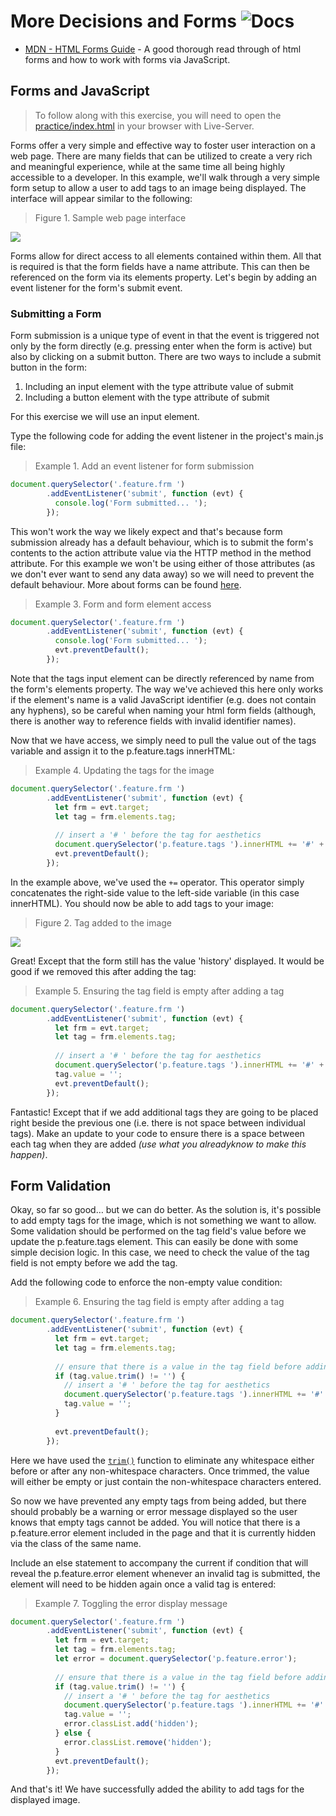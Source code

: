 # More Decisions and Forms ![Docs](https://img.shields.io/badge/Documentation%20Status-100%25%20Complete-brightgreen?logo=Read%20the%20Docs)

- [MDN - HTML Forms Guide](https://developer.mozilla.org/en-US/docs/Learn/HTML/Forms) - A good thorough read through of html forms and how to work with forms via JavaScript.

## Forms and JavaScript

> To follow along with this exercise, you will need to open the [practice/index.html](./practice/index.html) in your browser with Live-Server.

Forms offer a very simple and effective way to foster user interaction on a web page. There are many fields that can be utilized to create a very rich and meaningful experience, while at the same time all being highly accessible to a developer. In this example, we'll walk through a very simple form setup to allow a user to add tags to an image being displayed. The interface will appear similar to the following:

> Figure 1. Sample web page interface

![](images/fig.1.png)

Forms allow for direct access to all elements contained within them. All that is required is that the form fields have a name attribute. This can then be referenced on the form via its elements property. Let's begin by adding an event listener for the form's submit event.

### Submitting a Form

Form submission is a unique type of event in that the event is triggered not only by the form directly (e.g. pressing enter when the form is active) but also by clicking on a submit button. There are two ways to include a submit button in the form:

1. Including an input element with the type attribute value of submit
2. Including a button element with the type attribute of submit

For this exercise we will use an input element.

Type the following code for adding the event listener in the project's main.js file:

> Example 1. Add an event listener for form submission

```js
document.querySelector('.feature.frm ')
        .addEventListener('submit', function (evt) {
          console.log('Form submitted... ');
        });
```

This won't work the way we likely expect and that's because form submission already has a default behaviour, which is to submit the form's contents to the action attribute value via the HTTP method in the method attribute. For this example we won't be using either of those attributes (as we don't ever want to send any data away) so we will need to prevent the default behaviour. More about forms can be found [here](https://developer.mozilla.org/en-US/docs/Web/Guide/HTML/Forms).

> Example 3. Form and form element access

```js
document.querySelector('.feature.frm ')
        .addEventListener('submit', function (evt) {
          console.log('Form submitted... ');
          evt.preventDefault(); 
        });
```

Note that the tags input element can be directly referenced by name from the form's elements property. The way we've achieved this here only works if the element's name is a valid JavaScript identifier (e.g. does not contain any hyphens), so be careful when naming your html form fields (although, there is another way to reference fields with invalid identifier names).

Now that we have access, we simply need to pull the value out of the tags variable and assign it to the p.feature.tags innerHTML:

> Example 4. Updating the tags for the image

```js
document.querySelector('.feature.frm ')
        .addEventListener('submit', function (evt) {
          let frm = evt.target;
          let tag = frm.elements.tag;
          
          // insert a '# ' before the tag for aesthetics
          document.querySelector('p.feature.tags ').innerHTML += '#' + tag.value;
          evt.preventDefault();
        });
```

In the example above, we've used the `+=` operator. This operator simply concatenates the right-side value to the left-side variable (in this case innerHTML). You should now be able to add tags to your image:

> Figure 2. Tag added to the image

![](images/fig.2.png)

Great! Except that the form still has the value 'history' displayed. It would be good if we removed this after adding the tag:

> Example 5. Ensuring the tag field is empty after adding a tag

```js
document.querySelector('.feature.frm ')
        .addEventListener('submit', function (evt) {
          let frm = evt.target;
          let tag = frm.elements.tag;
          
          // insert a '# ' before the tag for aesthetics
          document.querySelector('p.feature.tags ').innerHTML += '#' + tag.value;
          tag.value = '';
          evt.preventDefault();
        });
```

Fantastic! Except that if we add additional tags they are going to be placed right beside the previous one (i.e. there is not space between individual tags). Make an update to your code to ensure there is a space between each tag when they are added *(use what you alreadyknow to make this happen)*.

## Form Validation

Okay, so far so good… but we can do better. As the solution is, it's possible to add empty tags for the image, which is not something we want to allow. Some validation should be performed on the tag field's value before we update the p.feature.tags element. This can easily be done with some simple decision logic. In this case, we need to check the value of the tag field is not empty before we add the tag.

Add the following code to enforce the non-empty value condition:

> Example 6. Ensuring the tag field is empty after adding a tag

```js
document.querySelector('.feature.frm ')
        .addEventListener('submit', function (evt) {
          let frm = evt.target;
          let tag = frm.elements.tag;
          
          // ensure that there is a value in the tag field before adding a tag
          if (tag.value.trim() != '') {
            // insert a '# ' before the tag for aesthetics
            document.querySelector('p.feature.tags ').innerHTML += '#' + tag.value;
            tag.value = '';
          }
          
          evt.preventDefault();
        });
```

Here we have used the [`trim()`](https://developer.mozilla.org/en-US/docs/Web/JavaScript/Reference/Global_Objects/String/Trim) function to eliminate any whitespace either before or after any non-whitespace characters. Once trimmed, the value will either be empty or just contain the non-whitespace characters entered.

So now we have prevented any empty tags from being added, but there should probably be a warning or error message displayed so the user knows that empty tags cannot be added. You will notice that there is a p.feature.error element included in the page and that it is currently hidden via the class of the same name.

Include an else statement to accompany the current if condition that will reveal the p.feature.error element whenever an invalid tag is submitted, the element will need to be hidden again once a valid tag is entered:

> Example 7. Toggling the error display message

```js
document.querySelector('.feature.frm ')
        .addEventListener('submit', function (evt) {
          let frm = evt.target;
          let tag = frm.elements.tag;
          let error = document.querySelector('p.feature.error');
          
          // ensure that there is a value in the tag field before adding a tag
          if (tag.value.trim() != '') {
            // insert a '# ' before the tag for aesthetics
            document.querySelector('p.feature.tags ').innerHTML += '#' + tag.value;
            tag.value = '';
            error.classList.add('hidden');
          } else {
            error.classList.remove('hidden');
          }
          evt.preventDefault();
        });
```

And that's it! We have successfully added the ability to add tags for the displayed image.
